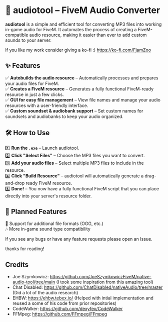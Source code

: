 # 🎵 audiotool – FiveM Audio Converter  

**audiotool** is a simple and efficient tool for converting MP3 files into working in-game audio for FiveM. It automates the process of creating a FiveM-compatible audio resource, making it easier than ever to add custom sounds to your server. 

If you like my work consider giving a ko-fi :)
https://ko-fi.com/FjamZoo

## ✨ Features  
✅ **Autobuilds the audio resource** – Automatically processes and prepares your audio files for FiveM.  
✅ **Creates a FiveM resource** – Generates a fully functional FiveM-ready resource in just a few clicks.  
✅ **GUI for easy file management** – View file names and manage your audio resources with a user-friendly interface.  
✅ **Custom soundset & audiobank support** – Set custom names for soundsets and audiobanks to keep your audio organized.  

## 🛠️ How to Use  
1️⃣ **Run the `.exe`** – Launch audiotool.  
2️⃣ **Click "Select Files"** – Choose the MP3 files you want to convert.  
3️⃣ **Add your audio files** – Select multiple MP3 files to include in the resource.  
4️⃣ **Click "Build Resource"** – audiotool will automatically generate a drag-and-drop ready FiveM resource.  
5️⃣ **Done!** – You now have a fully functional FiveM script that you can place directly into your server's resource folder.  

## 🔮 Planned Features  
🚀 Support for additional file formats (OGG, etc.)  
🎶 More in-game sound type compatibility  

If you see any bugs or have any feature requests please open an Issue.

thanks for reading!


## Credits
- Joe Szymkowicz: https://github.com/JoeSzymkowiczFiveM/native-audio-tool/tree/main (I took some inspiration from this amazing tool)
- Chat Disabled: https://github.com/ChatDisabled/nativeAudio/tree/master (Did a lot of the audio research)
- EHBW: https://ehbw.tebex.io/ (Helped with intial implementation and reused a some of his code from prior repositories)
- CodeWalker: https://github.com/dexyfex/CodeWalker
- FFMpeg: https://github.com/FFmpeg/FFmpeg
